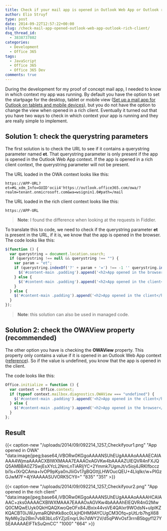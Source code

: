 ```yaml
---
title: Check if your mail app is opened in Outlook Web App or Outlook rich client
author: Elio Struyf
type: post
date: 2014-09-22T12:57:22+00:00
slug: /check-mail-app-opened-outlook-web-app-outlook-rich-client/
dsq_thread_id:
  - 3838737802
categories:
  - Development
  - Office 365
tags:
  - JavaScript
  - Office 365
  - Office 365 Dev
comments: true
---
```


During the development for my proof of concept mail app, I needed to know in which context my app was running. By default you have the option to set the startpage for the desktop, tablet or mobile view ([Set up a mail app for Outlook on tablets and mobile devices](http://msdn.microsoft.com/en-us/library/office/dn594603%28v=office.15%29.aspx)), but you do not have the option to change the view when opened in a rich client. Eventually it turned out that you have two ways to check in which context your app is running and they are really simple to implement.

## Solution 1: check the querystring parameters

The first solution is to check the URL to see if it contains a querystring parameter named **et**. That querystring parameter is only present if the app is opened in the Outlook Web App context. If the app is opened in a rich client context, the querystring parameter will not be present.

The URL loaded in the OWA context looks like this:

`https://APP-URL?et=#&_xdm_Info=GUID'ocii4'https://outlook.office365.com/owa/?realm=tenant.onmicrosoft.com&wa=wsignin1.0#path=/mail`

The URL loaded in the rich client context looks like this:

`https://APP-URL`

> **Note**: I found the difference when looking at the requests in Fiddler.

To translate this to code, we need to check if the querystring parameter **et** is present in the URL, if it is, we know that the app is opened in the browser. The code looks like this:

```javascript
$(function () {
  var querystring = document.location.search;
  if (querystring !== null && querystring !== "") {
    var param = "et";
    if (querystring.indexOf('?' + param + '=') !== -1 '' querystring.indexOf('&' + param + '=') !== -1) {
      $('#content-main .padding').append('<h2>App opened in the browser</h2>');
    } else {
      $('#content-main .padding').append('<h2>App opened in the client</h2>');
    }
  } else {
    $('#content-main .padding').append('<h2>App opened in the client</h2>');
  }
});
```

> **Note**: this solution can also be used in managed code.

## Solution 2: check the OWAView property (recommended)

The other option you have is checking the **OWAView** property. This property only contains a value if it is opened in an Outlook Web App context ([reference](http://msdn.microsoft.com/en-us/library/office/jj715282%28v=office.1501401%29.aspx)). So if the value is undefined, you know that the app is opened in the client.

The code looks like this:

```javascript
Office.initialize = function () {
  var context = Office.context;
  if (typeof context.mailbox.diagnostics.OWAView === "undefined") {
    $('#content-main .padding').append('<h2>App opened in the client</h2>');
  } else {
    $('#content-main .padding').append('<h2>App opened in the browser</h2>');
  }
};
```


## Result

{{< caption-new "/uploads/2014/09/092214_1257_Checkifyour1.png" "App opened in OWA"  "data:image/jpeg;base64,iVBORw0KGgoAAAANSUhEUgAAAAoAAAAECAIAAAA4WjmaAAAACXBIWXMAAA7EAAAOxAGVKw4bAAAAZUlEQVR4nFXJQQ5AMBBA0Z7SwjEsXYcL2NmLnTiARIjYC+2Ymmk7UgmJt/v5ioj4JRKIfbcczbi1s+lXrQCAma+IvOP9pKya0nJIiiGv17gBQGttjLHWOucQEU+4LIqIkr/w+PIGzGJwM7F+4jYAAAAASUVORK5CYII=" "835" "351" >}}

{{< caption-new "/uploads/2014/09/092214_1257_Checkifyour2.png" "App opened in the rich client"  "data:image/jpeg;base64,iVBORw0KGgoAAAANSUhEUgAAAAoAAAAHCAIAAAC+zks0AAAACXBIWXMAAA7EAAAOxAGVKw4bAAAAhElEQVR4nG2MwQ0CMQwEUyk0QkHQAQXwoQeOFx84JBxix44vsVE4QAIxr9WOdsN+uIpIKZKQACBT0iJWJymaRQNhKk8oc0LkjHDHM9AYCUgCM3Ofq+pUtLrb7hgX68NyM6y2p2Bm7vbB3bLo5YZjzEnqrL9o7dWY2V/d5qPWvOsf3rrnB5bgyf127YSEAAAAAElFTkSuQmCC" "1000" "664" >}}